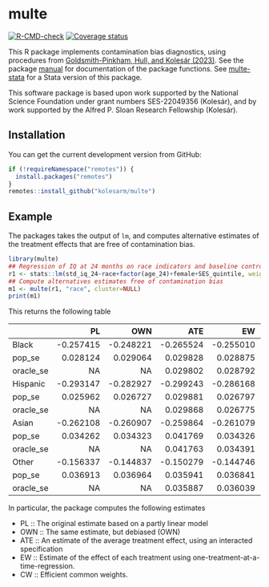 # multe

[![R-CMD-check](https://github.com/kolesarm/multe/workflows/R-CMD-check/badge.svg)](https://github.com/kolesarm/multe/actions) [![Coverage status](https://codecov.io/gh/kolesarm/multe/branch/master/graph/badge.svg)](https://codecov.io/github/kolesarm/multe?branch=master)

This R package implements contamination bias diagnostics, using procedures from [Goldsmith-Pinkham, Hull, and Kolesár (2023)](https://arxiv.org/abs/2106.05024). See the package
[manual](doc/manual.pdf) for documentation of the package functions. See
[multe-stata](https://github.com/gphk-metrics/stata-multe) for a Stata
version of this package.

This software package is based upon work supported by the National Science
Foundation under grant numbers SES-22049356 (Kolesár), and by work supported by
the Alfred P. Sloan Research Fellowship (Kolesár).

## Installation

You can get the current development version from GitHub:
``` r
if (!requireNamespace("remotes")) {
  install.packages("remotes")
}
remotes::install_github("kolesarm/multe")
```

## Example

The packages takes the output of `lm`, and computes alternative estimates of the
treatment effects that are free of contamination bias.

``` r
library(multe)
## Regression of IQ at 24 months on race indicators and baseline controls
r1 <- stats::lm(std_iq_24~race+factor(age_24)+female+SES_quintile, weight=W2C0, data=fl)
## Compute alternatives estimates free of contamination bias
m1 <- multe(r1, "race", cluster=NULL)
print(m1)
```

This returns the following table

|          |        PL|       OWN|       ATE|        EW|        CW|
|:---------|---------:|---------:|---------:|---------:|---------:|
|Black     | -0.257415| -0.248221| -0.265524| -0.255010| -0.265109|
|pop_se    |  0.028124|  0.029064|  0.029828|  0.028875|  0.030923|
|oracle_se |        NA|        NA|  0.029802|  0.028792|  0.030432|
|Hispanic  | -0.293147| -0.282927| -0.299243| -0.286168| -0.301426|
|pop_se    |  0.025962|  0.026727|  0.029881|  0.026797|  0.031717|
|oracle_se |        NA|        NA|  0.029868|  0.026775|  0.031533|
|Asian     | -0.262108| -0.260907| -0.259864| -0.261079| -0.269722|
|pop_se    |  0.034262|  0.034323|  0.041769|  0.034326|  0.041925|
|oracle_se |        NA|        NA|  0.041763|  0.034391|  0.041311|
|Other     | -0.156337| -0.144837| -0.150279| -0.144746| -0.151334|
|pop_se    |  0.036913|  0.036964|  0.035941|  0.036841|  0.036018|
|oracle_se |        NA|        NA|  0.035887|  0.036039|  0.035578|


In particular, the package computes the following estimates

- PL :: The original estimate based on a partly linear model
- OWN :: The same estimate, but debiased (OWN)
- ATE :: An estimate of the average treatment effect, using an interacted specification
- EW :: Estimate of the effect of each treatment using one-treatment-at-a-time-regression.
- CW :: Efficient common weights.

